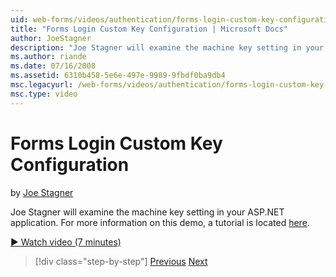 ```yaml
---
uid: web-forms/videos/authentication/forms-login-custom-key-configuration
title: "Forms Login Custom Key Configuration | Microsoft Docs"
author: JoeStagner
description: "Joe Stagner will examine the machine key setting in your ASP.NET application. For more information on this demo, a tutorial is located here ."
ms.author: riande
ms.date: 07/16/2008
ms.assetid: 6310b458-5e6e-497e-9989-9fbdf0ba9db4
msc.legacyurl: /web-forms/videos/authentication/forms-login-custom-key-configuration
msc.type: video
---
```

# Forms Login Custom Key Configuration

by [Joe Stagner](https://github.com/JoeStagner)

Joe Stagner will examine the machine key setting in your ASP.NET application. For more information on this demo, a tutorial is located [here](../../overview/older-versions-security/introduction/forms-authentication-configuration-and-advanced-topics-vb.md).

[&#9654; Watch video (7 minutes)](https://channel9.msdn.com/Blogs/ASP-NET-Site-Videos/forms-login-custom-key-configuration)

> [!div class="step-by-step"]
> [Previous](asp-forms-login-relocation.md)
> [Next](add-custom-data-to-the-authentication-method.md)
